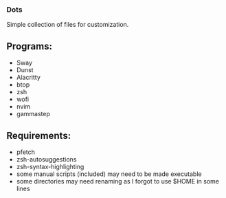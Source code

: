 ### Dots
Simple collection of files for customization.

## Programs:
- Sway
- Dunst
- Alacritty
- btop
- zsh
- wofi
- nvim
- gammastep

## Requirements:
- pfetch
- zsh-autosuggestions
- zsh-syntax-highlighting
- some manual scripts (included) may need to be made executable
- some directories may need renaming as I forgot to use $HOME in some lines
